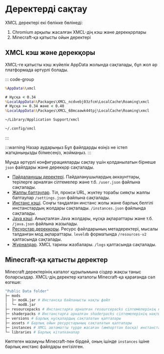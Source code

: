 # Деректерді сақтау

XMCL деректері екі бөлікке бөлінеді:

1. Chromium арқылы жасалған XMCL-дің кэш және дерекқорлары
2. Minecraft-қа қатысты ойын деректері

## XMCL кэш және дерекқоры

XMCL-ге қатысты кэш жүйелік AppData жолында сақталады, бұл жол әр платформада әртүрлі болады.

::: code-group
```cmd [Windows]
%AppData%\xmcl
```
```cmd [Windows (APPX/appinstaller)]
# Нұсқа < 0.34
%LocalAppData%\Packages\XMCL_ncdvebj03zfcm\LocalCache\Roaming\xmcl
# Нұсқа >= 0.34 және < 0.40
%LocalAppData%\Packages\XMCL_68mcaawk44tpj\LocalCache\Roaming\xmcl
```
```sh [macOS]
~/Library/Application Support/xmcl
```
```sh [Linux]
~/.config/xmcl
```
:::

:::warning Назар аударыңыз
Бұл файлдарды өзіңіз не істеп жатқаныңызды білмесеңіз, жоймаңыз.
:::

Мұнда әртүрлі конфигурацияларды сақтау үшін қолданылатын бірнеше `json` файлдары және дерекқор сақталады.

- [Пайдаланушы деректері](../protocol/user.md). Пайдаланушылардың аккаунттары, терілерге арналған сілтемелер және т.б. `/user.json` файлына сақталады.
- [Жалпы баптаулар](../protocol/setting.md). Тіл, прокси URL, жүктеу торабы сияқты жалпы баптаулар `/settings.json` файлына сақталады.
- [Инстанс кэші](../protocol/instance.md). Соңғы таңдалған инстанс жолы және барлық белгілі инстанстардың жолдары сақталады. `/instances.json` файлында сақталады.
- [Java кэші](../protocol/java.md). Анықталған Java жолдары, нұсқа ақпараттары және т.б. `/java.json` файлына жазылады.
- [Ресурстар дерекқоры](../protocol/resources.md). Ресурс файлдарының метадеректері, мысалы талданған мод ақпараттары. `leveldb` форматында `/resources-v2` қалтасында сақталады.
- [Журналдар](../protocol/logs.md). XMCL тарихы жазбалары. `/logs` қалтасында сақталады.

## Minecraft-қа қатысты деректер

Minecraft деректерінің каталог құрылымына сіздер жақсы таныс боларсыздар.
XMCL-дің деректер каталогы Minecraft-қа қарағанда сәл өзгеше:

```sh
"Public Data folder"
├─ mods
│  ├─ modA.jar # Инстансқа байланысты нақты файл
│  └─ modB.jar
├─ resourcepacks # Инстанстарға арналған resourcepacks сілтемелерінің нақты орналасуы
├─ shaderpacks # Инстанстарға арналған shaderpacks сілтемелерінің нақты орналасуы
├─ versions # Барлық нұсқалардың сақталатын қалталары
├─ assets # Барлық ойын ресурстарының сақталатын қалталары
├─ instances # XMCL автоматты түрде жасаған (импорттан басқа) инстанстар осы жерде
└─ libraries # Барлық кітапханалар
```

Көптеген мазмұны Minecraft-пен бірдей, оның ішінде `instances` ішіне барлық инстанс файлдары енгізілген.
